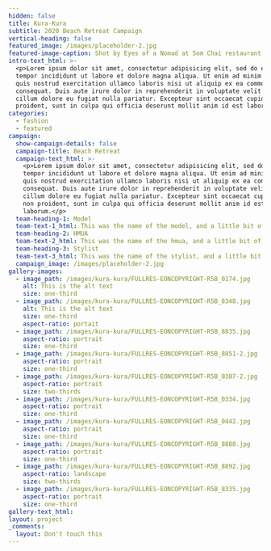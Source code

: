 ```yaml
---
hidden: false
title: Kura-Kura
subtitle: 2020 Beach Retreat Campaign
vertical-heading: false
featured_image: /images/placeholder-2.jpg
featured-image-caption: Shot by Eyes of a Nomad at Som Chai restaurant
intro-text_html: >-
  <p>Lorem ipsum dolor sit amet, consectetur adipisicing elit, sed do eiusmod
  tempor incididunt ut labore et dolore magna aliqua. Ut enim ad minim veniam,
  quis nostrud exercitation ullamco laboris nisi ut aliquip ex ea commodo
  consequat. Duis aute irure dolor in reprehenderit in voluptate velit esse
  cillum dolore eu fugiat nulla pariatur. Excepteur sint occaecat cupidatat non
  proident, sunt in culpa qui officia deserunt mollit anim id est laborum.</p>
categories:
  - fashion
  - featured
campaign:
  show-campaign-details: false
  campaign-title: Beach Retreat
  campaign-text_html: >-
    <p>Lorem ipsum dolor sit amet, consectetur adipisicing elit, sed do eiusmod
    tempor incididunt ut labore et dolore magna aliqua. Ut enim ad minim veniam,
    quis nostrud exercitation ullamco laboris nisi ut aliquip ex ea commodo
    consequat. Duis aute irure dolor in reprehenderit in voluptate velit esse
    cillum dolore eu fugiat nulla pariatur. Excepteur sint occaecat cupidatat
    non proident, sunt in culpa qui officia deserunt mollit anim id est
    laborum.</p>
  team-heading-1: Model
  team-text-1_html: This was the name of the model, and a little bit of a blurb about her.
  team-heading-2: HMUA
  team-text-2_html: This was the name of the hmua, and a little bit of a blurb about her.
  team-heading-3: Stylist
  team-text-3_html: This was the name of the stylist, and a little bit of a blurb about her.
  campaign_image: /images/placeholder-2.jpg
gallery-images:
  - image_path: /images/kura-kura/FULLRES-EONCOPYRIGHT-R5B_0174.jpg
    alt: This is the alt text
    size: one-third
  - image_path: /images/kura-kura/FULLRES-EONCOPYRIGHT-R5B_8348.jpg
    alt: This is the alt text
    size: one-third
    aspect-ratio: portait
  - image_path: /images/kura-kura/FULLRES-EONCOPYRIGHT-R5B_8835.jpg
    aspect-ratio: portrait
    size: one-third
  - image_path: /images/kura-kura/FULLRES-EONCOPYRIGHT-R5B_8851-2.jpg
    aspect-ratio: portrait
    size: one-third
  - image_path: /images/kura-kura/FULLRES-EONCOPYRIGHT-R5B_0387-2.jpg
    aspect-ratio: portrait
    size: two-thirds
  - image_path: /images/kura-kura/FULLRES-EONCOPYRIGHT-R5B_0334.jpg
    aspect-ratio: portrait
    size: one-third
  - image_path: /images/kura-kura/FULLRES-EONCOPYRIGHT-R5B_0442.jpg
    aspect-ratio: portrait
    size: one-third
  - image_path: /images/kura-kura/FULLRES-EONCOPYRIGHT-R5B_8888.jpg
    aspect-ratio: portrait
    size: one-third
  - image_path: /images/kura-kura/FULLRES-EONCOPYRIGHT-R5B_8892.jpg
    aspect-ratio: landscape
    size: two-thirds
  - image_path: /images/kura-kura/FULLRES-EONCOPYRIGHT-R5B_8335.jpg
    aspect-ratio: portrait
    size: one-third
gallery-text_html:
layout: project
_comments:
  layout: Don't touch this
---
```


